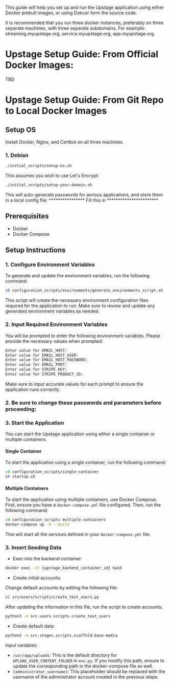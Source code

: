 This guide will help you set up and run the Upstage application using either Docker prebult images,
or using Dokcer form the source code.

It is recommended that you run three docker instances, preferably on three separate machines, with three separate subdomains. For example: streaming.myupstage.org, service.myupstage.org, app.myupstage.org

# Upstage Setup Guide: From Official Docker Images:
TBD

# Upstage Setup Guide: From Git Repo to Local Docker Images

## Setup OS

Install Docker, Nginx, and Certbot on all three machines.

### 1. Debian

```sh
./initial_scripts/setup-os.sh
```

This assumes you wish to use Let's Encrypt:
```sh
./initial_scripts/setup-your-domain.sh
```

This will auto-generate passwords for avrious applications, and store them in a local config file:
**************** Fill this in ***********************

## Prerequisites

- Docker
- Docker Compose

## Setup Instructions

### 1. Configure Environment Variables

To generate and update the environment variables, run the following command:

```sh
sh configuration_scripts/environments/generate_environments_script.sh
```

This script will create the necessary environment configuration files required for the application to run. Make sure to review and update any generated environment variables as needed.

### 2. Input Required Environment Variables

You will be prompted to enter the following environment variables. Please provide the necessary values when prompted:

```sh
Enter value for EMAIL_HOST: 
Enter value for EMAIL_HOST_USER: 
Enter value for EMAIL_HOST_PASSWORD: 
Enter value for EMAIL_PORT: 
Enter value for STRIPE_KEY: 
Enter value for STRIPE_PRODUCT_ID: 
```

Make sure to input accurate values for each prompt to ensure the application runs correctly.

### 2. Be sure to change these passwords and parameters before proceeding:

### 3. Start the Application

You can start the Upstage application using either a single container or multiple containers.

#### Single Container

To start the application using a single container, run the following command:

```sh
cd configuration_scripts/single-container
sh startup.sh
```

#### Multiple Containers

To start the application using multiple containers, use Docker Compose. First, ensure you have a `docker-compose.yml` file configured. Then, run the following command:

```sh
cd configuration_scripts multiple-containers
docker-compose up -d --build
```

This will start all the services defined in your `docker-compose.yml` file.

### 3. Insert Seeding Data

- Exec into the backend container:

```sh
docker exec -it {upstage_backend_container_id} bash
```

- Create initial accounts:

Change default accounts by editing the following file:

```sh
vi src/users/scripts/create_test_users.py
```

After updating the information in this file, run the script to create accounts:

```sh
python3 -m src.users.scripts.create_test_users
```

- Create default data:

```sh
python3 -m src.stages.scripts.scaffold-base-media
```

Input variables:
- `/usr/app/uploads`: This is the default directory for `UPLOAD_USER_CONTENT_FOLDER` in `env.py`. If you modify this path, ensure to update the corresponding path in the docker-compose file as well.
- `{administrator_username}`: This placeholder should be replaced with the username of the administrator account created in the previous steps.

